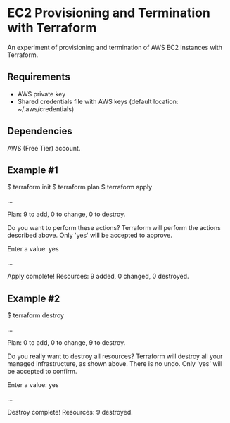 EC2 Provisioning and Termination with Terraform
=======================

An experiment of provisioning and termination of AWS EC2 instances with Terraform.

Requirements
------------

- AWS private key
- Shared credentials file with AWS keys (default location: ~/.aws/credentials)

Dependencies
------------

AWS (Free Tier) account.

Example #1
------------

$ terraform init
$ terraform plan
$ terraform apply

...

Plan: 9 to add, 0 to change, 0 to destroy.

Do you want to perform these actions?
  Terraform will perform the actions described above.
  Only 'yes' will be accepted to approve.

  Enter a value: yes

...

Apply complete! Resources: 9 added, 0 changed, 0 destroyed.

Example #2
------------

$ terraform destroy

...

Plan: 0 to add, 0 to change, 9 to destroy.

Do you really want to destroy all resources?
  Terraform will destroy all your managed infrastructure, as shown above.
  There is no undo. Only 'yes' will be accepted to confirm.

  Enter a value: yes

...

Destroy complete! Resources: 9 destroyed.
